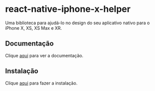# react-native-iphone-x-helper

Uma biblioteca para ajudá-lo no design do seu aplicativo nativo para o iPhone X, XS, XS Max e XR.

## Documentação

Clique [aqui](https://github.com/ptelad/react-native-iphone-x-helper) para ver a documentação.

## Instalação

Clique [aqui](https://www.npmjs.com/package/react-native-iphone-x-helper) para fazer a instalação.